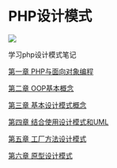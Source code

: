 # PHP设计模式
![](https://img.shields.io/cocoapods/l/Alamofire.svg?style=flat)

学习php设计模式笔记

[第一章 PHP与面向对象编程](/Section1/README.md)

[第二章 OOP基本概念](/Section2/README.md)

[第三章 基本设计模式概念](/Section3/README.md)

[第四章 结合使用设计模式和UML](/Section4/README.md)

[第五章 工厂方法设计模式](/Section5/README.md)

[第六章 原型设计模式](/Section6/README.md)